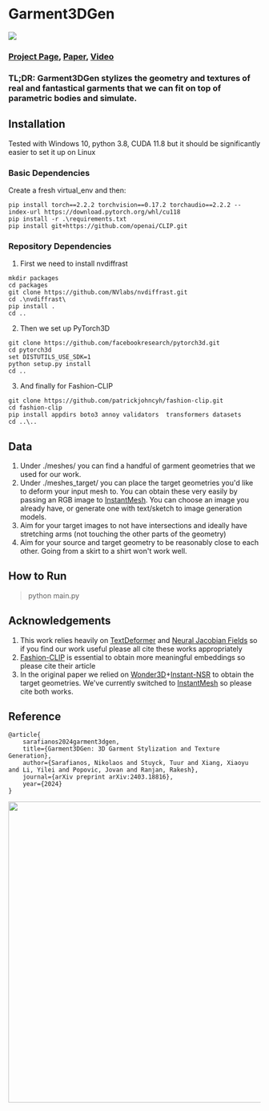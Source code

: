 # Garment3DGen
![](https://nsarafianos.github.io/assets/garment3dgen/teaser.png)


### [Project Page](https://nsarafianos.github.io/garment3dgen), [Paper](https://arxiv.org/abs/2403.18816), [Video](https://nsarafianos.github.io/assets/garment3dgen/video.mp4)
### **TL;DR**: Garment3DGen stylizes the geometry and textures of real and fantastical garments that we can fit on top of parametric bodies and simulate.



## Installation 
Tested with Windows 10, python 3.8, CUDA 11.8 but it should be significantly easier to set it up on Linux


### Basic Dependencies
Create a fresh virtual_env and then:
```
pip install torch==2.2.2 torchvision==0.17.2 torchaudio==2.2.2 --index-url https://download.pytorch.org/whl/cu118
pip install -r .\requirements.txt
pip install git+https://github.com/openai/CLIP.git
```

### Repository Dependencies
1. First we need to install nvdiffrast
```
mkdir packages
cd packages
git clone https://github.com/NVlabs/nvdiffrast.git
cd .\nvdiffrast\
pip install .
cd ..
```
2. Then we set up PyTorch3D 
```
git clone https://github.com/facebookresearch/pytorch3d.git
cd pytorch3d
set DISTUTILS_USE_SDK=1
python setup.py install
cd ..
```
3. And finally for Fashion-CLIP 

```
git clone https://github.com/patrickjohncyh/fashion-clip.git
cd fashion-clip
pip install appdirs boto3 annoy validators  transformers datasets
cd ..\..
```

## Data
1. Under ./meshes/ you can find a handful of garment geometries that we used for our work. 
2. Under ./meshes_target/ you can place the target geometries you'd like to deform your input mesh to. You can obtain these very easily by passing an RGB image to [InstantMesh](https://github.com/TencentARC/InstantMesh). You can choose an image you already have, or generate one with text/sketch to image generation models. 
3. Aim for your target images to not have intersections and ideally have stretching arms (not touching the other parts of the geometry)
4. Aim for your source and target geometry to be reasonably close to each other. Going from a skirt to a shirt won't work well. 


## How to Run
> python main.py

## Acknowledgements
1. This work relies heavily on [TextDeformer](https://github.com/threedle/TextDeformer) and [Neural Jacobian Fields](https://github.com/ThibaultGROUEIX/NeuralJacobianFields) so if you find our work useful please all cite these works appropriately
2. [Fashion-CLIP](https://github.com/patrickjohncyh/fashion-clip) is essential to obtain more meaningful embeddings so please cite their article
3. In the original paper we relied on [Wonder3D](https://github.com/xxlong0/Wonder3D)+[Instant-NSR](https://github.com/zhaofuq/Instant-NSR) to obtain the target geometries. We've currently switched to [InstantMesh](https://github.com/TencentARC/InstantMesh) so please cite both works. 

## Reference
```
@article{
    sarafianos2024garment3dgen,
    title={Garment3DGen: 3D Garment Stylization and Texture Generation},
    author={Sarafianos, Nikolaos and Stuyck, Tuur and Xiang, Xiaoyu and Li, Yilei and Popovic, Jovan and Ranjan, Rakesh},
    journal={arXiv preprint arXiv:2403.18816},
    year={2024}
}
```

<div align="center">
  <img width="600" src="asset_visualization/armor.gif">
</div>